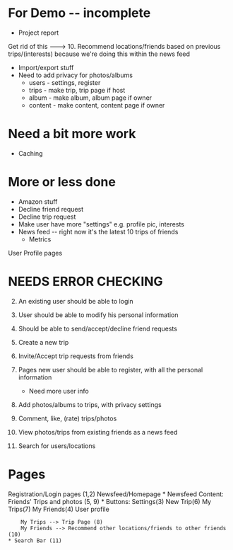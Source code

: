 For Demo -- incomplete
========
* Project report

Get rid of this ---> 10. Recommend locations/friends based on previous trips/(interests) because we're doing this within the news feed

* Import/export stuff
* Need to add privacy for photos/albums
    * users - settings, register
    * trips - make trip, trip page if host
    * album - make album, album page if owner
    * content - make content, content page if owner


Need a bit more work
====================
* Caching



More or less done
=================
* Amazon stuff
* Decline friend request
* Decline trip request
* Make user have more "settings" e.g. profile pic, interests
* News feed -- right now it's the latest 10 trips of friends
    * Metrics






User Profile pages



NEEDS ERROR CHECKING
====================
2. An existing user should be able to login
3. User should be able to modify his personal information
4. Should be able to send/accept/decline friend requests
6. Create a new trip
7. Invite/Accept trip requests from friends

1. Pages new user should be able to register, with all the personal information
    * Need more user info

8. Add photos/albums to trips, with privacy settings
9. Comment, like, (rate) trips/photos

5. View photos/trips from existing friends as a news feed

11. Search for users/locations

Pages
=====
Registration/Login pages (1,2)
Newsfeed/Homepage
    * Newsfeed Content: Friends' Trips and photos (5, 9)
    * Buttons: Settings(3)   New Trip(6)    My Trips(7)     My Friends(4)   User profile

        My Trips --> Trip Page (8)
        My Friends --> Recommend other locations/friends to other friends (10)
    * Search Bar (11) 


